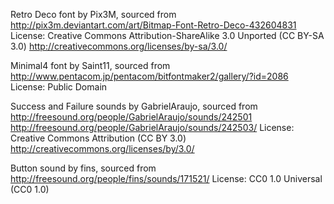 Retro Deco font by Pix3M, sourced from
http://pix3m.deviantart.com/art/Bitmap-Font-Retro-Deco-432604831
License:
Creative Commons Attribution-ShareAlike 3.0 Unported (CC BY-SA 3.0)
http://creativecommons.org/licenses/by-sa/3.0/

Minimal4 font by Saint11, sourced from
http://www.pentacom.jp/pentacom/bitfontmaker2/gallery/?id=2086
License:
Public Domain

Success and Failure sounds by GabrielAraujo, sourced from
http://freesound.org/people/GabrielAraujo/sounds/242501
http://freesound.org/people/GabrielAraujo/sounds/242503/
License:
Creative Commons Attribution (CC BY 3.0)
http://creativecommons.org/licenses/by/3.0/

Button sound by fins, sourced from
http://freesound.org/people/fins/sounds/171521/
License:
CC0 1.0 Universal (CC0 1.0)